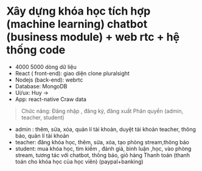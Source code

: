 
# Xây dựng khóa học tích hợp  (machine learning) chatbot (business module) + web rtc + hệ thống code 
+ 4000 5000 dòng dữ liệu
+ React ( front-end): giao diện clone pluralsight
+ Nodejs (back-end): webrtc
+ Database: MongoDB
+ Ui/ux: Huy ->
+ App: react-native
Craw data



> Chức năng: 
Đăng nhập , đăng ký, đăng xuất
Phân quyền  (admin, teacher, student)
+ admin : thêm, sửa, xóa, quản lí tài khoản, duyệt tài khoản teacher, thông báo, quản lí tài khoản
+ teacher: đăng khóa học, thêm, sửa, xóa, tạo phòng stream,thông báo
+ student: mua khóa học, tìm kiếm , đánh giá, bình luận ,học, vào phòng stream, tương tác với chatbot, thông báo, giỏ hàng
Thanh toán (thanh toán cho khóa học của học viên) (paypal+banking)


